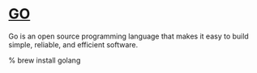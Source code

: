 # [GO](https://golang.org/)


Go is an open source programming language that makes it easy to build simple, reliable, and efficient software.


% brew install golang 
